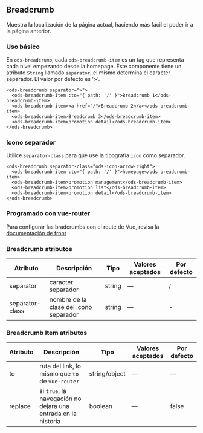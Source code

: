 ## Breadcrumb

Muestra la localización de la página actual, haciendo más fácil el poder ir a la página anterior.

###  Uso básico


 En `ods-breadcrumb`, cada `ods-breadcrumb-item` es un tag que representa cada nivel empezando desde la homepage. Este componente tiene un atributo `String` llamado `separator`, el mismo determina el caracter separador. El valor por defecto es '>'.

```
<ods-breadcrumb separator=">">
  <ods-breadcrumb-item :to="{ path: '/' }">Breadcrumb 1</ods-breadcrumb-item>
  <ods-breadcrumb-item><a href="/">Breadcrumb 2</a></ods-breadcrumb-item>
  <ods-breadcrumb-item>Breadcrumb 3</ods-breadcrumb-item>
  <ods-breadcrumb-item>promotion detail</ods-breadcrumb-item>
</ods-breadcrumb>
```
 

###  Icono separador

 Utilice `separator-class` para que use la tipografía `icon` como separador.

```
<ods-breadcrumb separator-class="ods-icon-arrow-right">
  <ods-breadcrumb-item :to="{ path: '/' }">homepage</ods-breadcrumb-item>
  <ods-breadcrumb-item>promotion management</ods-breadcrumb-item>
  <ods-breadcrumb-item>promotion list</ods-breadcrumb-item>
  <ods-breadcrumb-item>promotion detail</ods-breadcrumb-item>
</ods-breadcrumb>
```

###  Programado con vue-router

Para configurar las bradcrumbs con el route de Vue, revisa la [documentación de front](https://www.onesaitplatform.online/web/onesait-docs/code-guide/onesait/main-header.html#_2-breadcrumbs)


###  Breadcrumb atributos
| Atributo        | Descripción                            | Tipo   | Valores aceptados | Por defecto |
| --------------- | -------------------------------------- | ------ | ----------------- | ----------- |
| separator       | caracter separador                     | string | —                 | /           |
| separator-class | nombre de la clase del icono separador | string | —                 | -           |

###  Breadcrumb Item atributos
| Atributo | Descripción                              | Tipo          | Valores aceptados | Por defecto |
| -------- | ---------------------------------------- | ------------- | ----------------- | ----------- |
| to       | ruta del link, lo mismo que `to` de `vue-router` | string/object | —                 | —           |
| replace  | si `true`,  la navegación no dejara una entrada en la historia | boolean       | —                 | false       |





